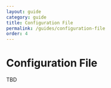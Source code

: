 ```yaml
---
layout: guide
category: guide
title: Configuration File
permalink: /guides/configuration-file
order: 4
---
```

# Configuration File

TBD
